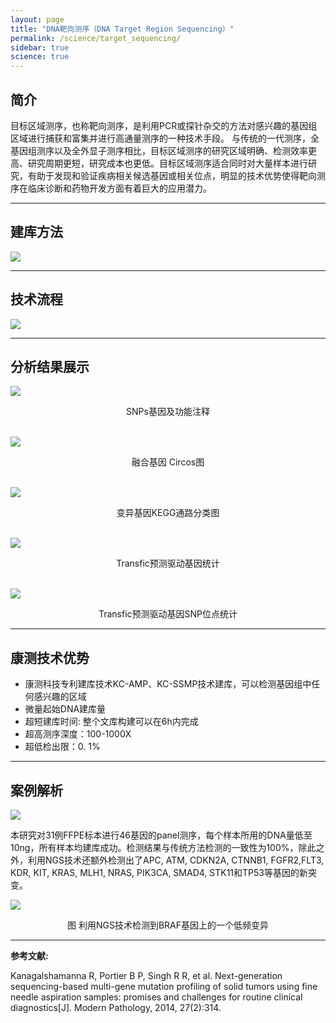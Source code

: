 ```yaml
---
layout: page
title: "DNA靶向测序（DNA Target Region Sequencing）"
permalink: /science/target_sequencing/
sidebar: true
science: true
---
```


## 简介

目标区域测序，也称靶向测序，是利用PCR或探针杂交的方法对感兴趣的基因组区域进行捕获和富集并进行高通量测序的一种技术手段。
与传统的一代测序，全基因组测序以及全外显子测序相比，目标区域测序的研究区域明确、检测效率更高、研究周期更短，研究成本也更低。目标区域测序适合同时对大量样本进行研究，有助于发现和验证疾病相关候选基因或相关位点，明显的技术优势使得靶向测序在临床诊断和药物开发方面有着巨大的应用潜力。

---

## 建库方法

<img class="fig30" src="/image/target_sequencing/new建库原理图-靶向测序.jpg">

---

## 技术流程

<img class="fig70" src="/image/target_sequencing/workflow.png">

---

## 分析结果展示

<img class="fig70" src="/image/target_sequencing/snp基因及功能注释结果.png">
<p style="text-align: center; ">SNPs基因及功能注释</p>
<br />

<img src="/image/target_sequencing/circos.png">
<p style="text-align: center; ">融合基因 Circos图</p>
<br />

<img src="/image/target_sequencing/kegg.png">
<p style="text-align: center; ">变异基因KEGG通路分类图</p>
<br />

<img src="/image/target_sequencing/Transfic.png">
<p style="text-align: center; ">Transfic预测驱动基因统计</p>
<br />

<img src="/image/target_sequencing/Transfic_SNP.png">
<p style="text-align: center; ">Transfic预测驱动基因SNP位点统计</p>

---

## 康测技术优势

* 康测科技专利建库技术KC-AMP、KC-SSMP技术建库，可以检测基因组中任何感兴趣的区域
* 微量起始DNA建库量
* 超短建库时间: 整个文库构建可以在6h内完成
* 超高测序深度：100-1000X
* 超低检出限：0. 1%

---

## 案例解析

<img src="/image/target_sequencing/目标区域测序文献.png">

本研究对31例FFPE标本进行46基因的panel测序，每个样本所用的DNA量低至10ng，所有样本均建库成功。检测结果与传统方法检测的一致性为100%，除此之外，利用NGS技术还额外检测出了APC, ATM, CDKN2A, CTNNB1, FGFR2,FLT3, KDR, KIT, KRAS, MLH1, NRAS, PIK3CA, SMAD4, STK11和TP53等基因的新突变。

<img src="/image/target_sequencing/target-seq-2.png">

<p style="text-align: center; ">图 利用NGS技术检测到BRAF基因上的一个低频变异</p>

---

<div><strong>参考文献:</strong></div>

Kanagalshamanna R, Portier B P, Singh R R, et al. Next-generation sequencing-based multi-gene mutation profiling of solid tumors using fine needle aspiration samples: promises and challenges for routine clinical diagnostics[J]. Modern Pathology, 2014, 27(2):314.
